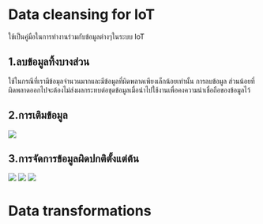 # Data cleansing for IoT

ใช้เป็นคู่มือในการทำงานร่วมกับข้อมูลต่างๆในระบบ IoT

## 1.ลบข้อมูลทิ้งบางส่วน

ใช้ในกรณีที่เรามีข้อมุลจำนวนมากและมีข้อมูลที่ผิดพลาดเพียงเล็กน้อยเท่านั้น การลบข้อมูล ส่วนน้อยที่ผิดพลาดออกไปจะต้องไม่ส่งผลกระทบต่อชุดข้อมูลเมื่อนำไปใช้งานเพื่อคงความน่าเชื่อถือของข้อมูลไว้

## 2.การเติมข้อมูล

![](https://cdn.discordapp.com/attachments/669129360946495511/1179688230568873994/image.png?ex=657ab147&is=65683c47&hm=2be816ec881f7244d5e382c2cfe0f10ede7da711bf283dfb5b703957281ba240&)

## 3.การจัดการข้อมูลผิดปกติตั้งแต่ต้น

![](https://cdn.discordapp.com/attachments/669129360946495511/1179688521947168819/image.png?ex=657ab18d&is=65683c8d&hm=c78c762277ccb1be97fe7177125e39a8238ecaf87adc8c54abdb564bd260a7ba&)
![](https://cdn.discordapp.com/attachments/669129360946495511/1179688826449428521/image.png?ex=657ab1d5&is=65683cd5&hm=ba41c8f372a79a95e5b5e18badb6cacdc3f2c40873bcb8032f043151fbff4f77&)
![](https://cdn.discordapp.com/attachments/669129360946495511/1179689022696730704/image.png?ex=657ab204&is=65683d04&hm=d17675d10da59a8563fd923aa49fa9343f525b5374d1df34721ccccc2e551f61&)

# Data transformations
